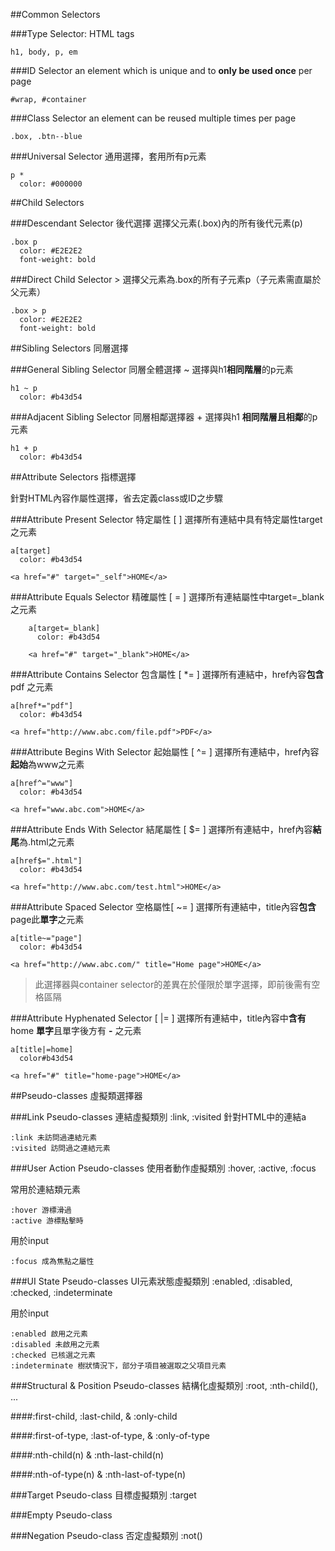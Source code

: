 ##Common Selectors

###Type Selector: HTML tags

`h1, body, p, em`

###ID Selector
an element which is unique and to **only be used once** per page

    #wrap, #container

###Class Selector
an element can be reused multiple times per page

    .box, .btn--blue

###Universal Selector
通用選擇，套用所有p元素

    p *
      color: #000000

##Child Selectors

###Descendant Selector 後代選擇 
選擇父元素(.box)內的所有後代元素(p)

    .box p
      color: #E2E2E2
      font-weight: bold

###Direct Child Selector >
選擇父元素為.box的所有子元素p（子元素需直屬於父元素）

    .box > p
      color: #E2E2E2
      font-weight: bold

##Sibling Selectors 同層選擇

###General Sibling Selector 同層全體選擇 ~
選擇與h1**相同階層**的p元素

    h1 ~ p
      color: #b43d54
      

###Adjacent Sibling Selector 同層相鄰選擇器 +
選擇與h1 **相同階層且相鄰**的p元素

    h1 + p
      color: #b43d54

##Attribute Selectors 指標選擇

針對HTML內容作屬性選擇，省去定義class或ID之步驟

###Attribute Present Selector 特定屬性 [ ]
選擇所有連結中具有特定屬性target之元素

    a[target]
      color: #b43d54
    
    <a href="#" target="_self">HOME</a>

###Attribute Equals Selector 精確屬性 [ = ]
選擇所有連結屬性中target=_blank之元素

        a[target=_blank]
          color: #b43d54
          
        <a href="#" target="_blank">HOME</a>

###Attribute Contains Selector 包含屬性 [ *= ]
選擇所有連結中，href內容**包含** pdf 之元素

    a[href*="pdf"]
      color: #b43d54
      
    <a href="http://www.abc.com/file.pdf">PDF</a>


###Attribute Begins With Selector 起始屬性 [ ^= ]
選擇所有連結中，href內容**起始**為www之元素

    a[href^="www"]
      color: #b43d54
      
    <a href="www.abc.com">HOME</a>


###Attribute Ends With Selector 結尾屬性 [ $= ]
選擇所有連結中，href內容**結尾**為.html之元素

    a[href$=".html"]
      color: #b43d54
    
    <a href="http://www.abc.com/test.html">HOME</a>

###Attribute Spaced Selector 空格屬性[ ~= ]
選擇所有連結中，title內容**包含** page此**單字**之元素

    a[title~="page"]
      color: #b43d54
    
    <a href="http://www.abc.com/" title="Home page">HOME</a>

> 此選擇器與container selector的差異在於僅限於單字選擇，即前後需有空格區隔

###Attribute Hyphenated Selector [ |= ] 
選擇所有連結中，title內容中**含有** home **單字**且單字後方有 **-** 之元素

    a[title|=home]
      color#b43d54
    
    <a href="#" title="home-page">HOME</a> 

##Pseudo-classes 虛擬類選擇器

###Link Pseudo-classes 連結虛擬類別 :link, :visited
針對HTML中的連結a

    :link 未訪問過連結元素
    :visited 訪問過之連結元素

###User Action Pseudo-classes 使用者動作虛擬類別 :hover, :active, :focus

常用於連結類元素

    :hover 游標滑過
    :active 游標點擊時

用於input

    :focus 成為焦點之屬性

###UI State Pseudo-classes UI元素狀態虛擬類別 :enabled, :disabled, :checked, :indeterminate

用於input

    :enabled 啟用之元素
    :disabled 未啟用之元素
    :checked 已核選之元素
    :indeterminate 樹狀情況下，部分子項目被選取之父項目元素


###Structural & Position Pseudo-classes 結構化虛擬類別 :root, :nth-child(), ...


####:first-child, :last-child, & :only-child


####:first-of-type, :last-of-type, & :only-of-type


####:nth-child(n) & :nth-last-child(n)


####:nth-of-type(n) & :nth-last-of-type(n)


###Target Pseudo-class 目標虛擬類別 :target


###Empty Pseudo-class


###Negation Pseudo-class 否定虛擬類別 :not()